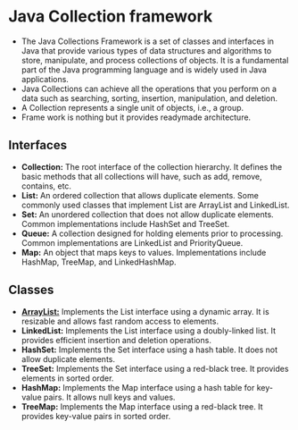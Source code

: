 # Java Collection framework
- The Java Collections Framework is a set of classes and interfaces in Java that provide various types of data structures and algorithms to store, manipulate, and process collections of objects. It is a fundamental part of the Java programming language and is widely used in Java applications.  
- Java Collections can achieve all the operations that you perform on a data such as searching, sorting, insertion, manipulation, and deletion.
- A Collection represents a single unit of objects, i.e., a group.
- Frame work is nothing but it provides readymade architecture.
## Interfaces
- **Collection:** The root interface of the collection hierarchy. It defines the basic methods that all collections will have, such as add, remove, contains, etc.
- **List:** An ordered collection that allows duplicate elements. Some commonly used classes that implement List are ArrayList and LinkedList.
- **Set:** An unordered collection that does not allow duplicate elements. Common implementations include HashSet and TreeSet.
- **Queue:** A collection designed for holding elements prior to processing. Common implementations are LinkedList and PriorityQueue.
- **Map:** An object that maps keys to values. Implementations include HashMap, TreeMap, and LinkedHashMap.
## Classes
- **[ArrayList:](data-structures/Java-Collection-framework/ArrayList)** Implements the List interface using a dynamic array. It is resizable and allows fast random access to elements.
- **LinkedList:** Implements the List interface using a doubly-linked list. It provides efficient insertion and deletion operations.
- **HashSet:** Implements the Set interface using a hash table. It does not allow duplicate elements.
- **TreeSet:** Implements the Set interface using a red-black tree. It provides elements in sorted order.
- **HashMap:** Implements the Map interface using a hash table for key-value pairs. It allows null keys and values.
- **TreeMap:** Implements the Map interface using a red-black tree. It provides key-value pairs in sorted order.